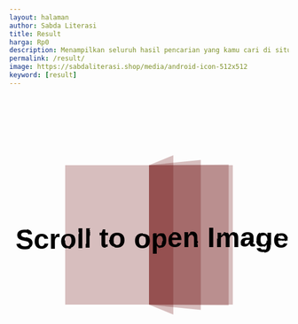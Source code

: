 ```yaml
---
layout: halaman
author: Sabda Literasi
title: Result
harga: Rp0
description: Menampilkan seluruh hasil pencarian yang kamu cari di situs website kami.
permalink: /result/
image: https://sabdaliterasi.shop/media/android-icon-512x512
keyword: [result]
---
```

<script>
document.querySelector("#Blog1 > div > article > h1 > span").innerHTML="Mohon Tunggu...";    
</script>
<script src="https://sabdaliterasi.shop/assets/js/jquery-3.7.1.min.js"></script>
<script>function HasilCSE(){$("#Blog1 > div > article > h1 > span").html('Result: "'+getUrlParameter('q')+'"');} 
</script>
<style>#fadhelCSE{font:400 14px -apple-system, BlinkMacSystemFont, 'Segoe UI', 'Oxygen', 'Roboto', 'Ubuntu', 'Cantarell', 'Fira Sans', 'Droid Sans', 'Helvetica Neue', Arial, sans-serif;padding:0;text-align:left;width:100%;height:100%}#fadhelCSE .gsc-adBlock{border:0}#fadhelCSE .cse .gsc-control-cse,#fadhelCSE .gsc-control-cse{background-color:transparent;padding:0;border:0}#fadhelCSE .gsc-control-cse{margin:0;padding:0}#fadhelCSE .gsc-control-cse .gsc-table-result{margin:5px 0 15px;padding:0}#fadhelCSE .gsc-control-cse .gsc-table-result td{border:0}#fadhelCSE .gsc-results{width:100%}#fadhelCSE .gsc-search-box,#fadhelCSE .gsc-above-wrapper-area,#fadhelCSE .gsc-resultsHeader{display:none}#fadhelCSE .gsc-webResult .gsc-result{padding:7px 7px}#fadhelCSE .gs-result .gs-title,#fadhelCSE .gs-result .gs-title *{font:500 14px 'Google Sans', -apple-system, BlinkMacSystemFont, 'Segoe UI', 'Oxygen', 'Roboto', 'Ubuntu', 'Cantarell', 'Fira Sans', 'Droid Sans', 'Helvetica Neue', Arial, sans-serif;font-size:16px;text-decoration:none;color:var(--linkB);margin-bottom:10px;transition:all .3s ease}#fadhelCSE .gs-result .gs-title:hover,#fadhelCSE .gs-result .gs-title:hover *{color:#3f3f3f}#fadhelCSE .gs-result .gs-snippet{line-height:1.75em}#fadhelCSE .gsc-reviewer,#fadhelCSE .gs-result a.gs-visibleUrl,#fadhelCSE .gs-result .gs-visibleUrl{color:#b3b3b3;font-style:italic;}#fadhelCSE .gsc-table-cell-thumbnail,#fadhelCSE .gs-promotion-image-cell{padding-right:10px}#fadhelCSE .gsc-results .gsc-cursor-box{margin:15px 0}#fadhelCSE .gsc-preview-reviews ul{margin:0}#fadhelCSE .gsc-cursor .gsc-cursor-page.gsc-cursor-current-page,#fadhelCSE .gsc-cursor .gsc-cursor-page{color:#fff;text-decoration:none;margin:5px 10px 0 0;padding:5px 10px;border-radius:5px;display:inline-block}#fadhelCSE .gsc-cursor .gsc-cursor-page.gsc-cursor-current-page{background:#3f3f3f!important}#fadhelCSE .gsc-cursor .gsc-cursor-page{background:#f0940b;transition:all .3s ease}#fadhelCSE .gsc-cursor .gsc-cursor-page:hover{background:#3f3f3f}#fadhelCSE .gsc-url-top{padding:0}#fadhelCSE .gs-webResult .gs-snippet,.gs-imageResult .gs-snippet,.gs-fileFormatType{color:#000}#fadhelCSE .gsc-thumbnail-inside{padding:0}#fadhelCSE .cse .gsc-webResult.gsc-result,#fadhelCSE .gsc-webResult.gsc-result,#fadhelCSE .gsc-imageResult-column,#fadhelCSE .gsc-imageResult-classic{margin-bottom:0}#fadhelCSE .gsc-webResult.gsc-result{background:transparent;border:3px outset #eaeaea}#fadhelCSE .gcsc-find-more-on-google{margin:0;padding:0}body.drK #fadhelCSE .gs-webResult .gs-snippet{color:rgba(255,255,255,.7)!important}</style>
<script src="https://cse.google.com/cse.js?cx=c7367564f98394c59"></script><div id='fadhelCSE'><svg xmlns="http://www.w3.org/2000/svg" viewBox="0 0 100 100"><path d="M20 25L80 25L80 75L20 75Z" fill="rgba(101, 0, 0, 0.2525806451612904)" stroke="" stroke-width="2"/><path d="M50 25L80 25L80 75L50 75" fill="rgba(101, 0, 0, 0.2525806451612904)" stroke="" stroke-width="2" stroke-linejoin="round" stroke-linecap="round"><animate attributeName="d" dur="1.333333333333333s" repeatCount="indefinite" begin="0s" keyTimes="0;0.5;0.501;1" values="M50 25L80 25L80 75L50 75;M50 25L50 20L50 80L50 75;M50 25L80 25L80 75L50 75;M50 25L80 25L80 75L50 75"/><animate attributeName="opacity" dur="1.333333333333333s" repeatCount="indefinite" begin="0s" keyTimes="0;0.5;0.5001;1" values="1;1;0;0"/></path><path d="M50 25L80 25L80 75L50 75" fill="rgba(101, 0, 0, 0.2525806451612904)" stroke="" stroke-width="2" stroke-linejoin="round" stroke-linecap="round"><animate attributeName="d" dur="1.333333333333333s" repeatCount="indefinite" begin="-0.2213333333333333s" keyTimes="0;0.5;0.501;1" values="M50 25L80 25L80 75L50 75;M50 25L50 20L50 80L50 75;M50 25L80 25L80 75L50 75;M50 25L80 25L80 75L50 75"/><animate attributeName="opacity" dur="1.333333333333333s" repeatCount="indefinite" begin="-0.2213333333333333s" keyTimes="0;0.5;0.5001;1" values="1;1;0;0"/></path><path d="M50 25L80 25L80 75L50 75" fill="rgba(101, 0, 0, 0.2525806451612904)" stroke="" stroke-width="2" stroke-linejoin="round" stroke-linecap="round"><animate attributeName="d" dur="1.333333333333333s" repeatCount="indefinite" begin="-0.43999999999999995s" keyTimes="0;0.5;0.501;1" values="M50 25L80 25L80 75L50 75;M50 25L50 20L50 80L50 75;M50 25L80 25L80 75L50 75;M50 25L80 25L80 75L50 75"/><animate attributeName="opacity" dur="1.333333333333333s" repeatCount="indefinite" begin="-0.43999999999999995s" keyTimes="0;0.5;0.5001;1" values="1;1;0;0"/></path><path d="M50 25L80 25L80 75L50 75" fill="rgba(101, 0, 0, 0.2525806451612904)" stroke="" stroke-width="2" stroke-linejoin="round" stroke-linecap="round"><animate attributeName="d" dur="1.333333333333333s" repeatCount="indefinite" begin="-0.43999999999999995s" keyTimes="0;0.499;0.5;1" values="M50 25L20 25L20 75L50 75;M50 25L20 25L20 75L50 75;M50 25L50 20L50 80L50 75;M50 25L20 25L20 75L50 75"/><animate attributeName="opacity" dur="1.333333333333333s" repeatCount="indefinite" begin="-0.43999999999999995s" keyTimes="0;0.4999;0.5;1" values="0;0;1;1"/></path><path d="M50 25L80 25L80 75L50 75" fill="rgba(101, 0, 0, 0.2525806451612904)" stroke="" stroke-width="2" stroke-linejoin="round" stroke-linecap="round"><animate attributeName="d" dur="1.333333333333333s" repeatCount="indefinite" begin="-0.2213333333333333s" keyTimes="0;0.499;0.5;1" values="M50 25L20 25L20 75L50 75;M50 25L20 25L20 75L50 75;M50 25L50 20L50 80L50 75;M50 25L20 25L20 75L50 75"/><animate attributeName="opacity" dur="1.333333333333333s" repeatCount="indefinite" begin="-0.2213333333333333s" keyTimes="0;0.4999;0.5;1" values="0;0;1;1"/></path><path d="M50 25L80 25L80 75L50 75" fill="rgba(101, 0, 0, 0.2525806451612904)" stroke="" stroke-width="2" stroke-linejoin="round" stroke-linecap="round"><animate attributeName="d" dur="1.333333333333333s" repeatCount="indefinite" begin="0s" keyTimes="0;0.499;0.5;1" values="M50 25L20 25L20 75L50 75;M50 25L20 25L20 75L50 75;M50 25L50 20L50 80L50 75;M50 25L20 25L20 75L50 75"/><animate attributeName="opacity" dur="1.333333333333333s" repeatCount="indefinite" begin="0s" keyTimes="0;0.4999;0.5;1" values="0;0;1;1"/></path><defs><filter id="ldio-zaram573puk-filter"><feTurbulence baseFrequency="0.005" numOctaves="100" seed="0" result="turb"><animate attributeName="seed" calcMode="discrete" values="0;1;2;3;4;5;6;7;8;9;10;11;12;13;14;0" keyTimes="0;0.06666666666666667;0.13333333333333333;0.2;0.26666666666666666;0.3333333333333333;0.4;0.4666666666666667;0.5333333333333333;0.6;0.6666666666666666;0.7333333333333333;0.8;0.8666666666666667;0.9333333333333333;1" dur="1.1235955056179776s" repeatCount="indefinite"/></feTurbulence><feDisplacementMap in="SourceGraphic" in2="turb" scale="5"/></filter></defs><text xmlns="http://www.w3.org/2000/svg" x="50" y="50" dy="0.38em" text-anchor="middle" font-family="Arial" font-size="10" filter="url(#ldio-zaram573puk-filter)" font-weight="600">Scroll to open Image</text></svg></div>

<script>
document.getElementById('fadhelCSE').innerHTML = '<div class="gcse-searchresults-only"></div>';
</script>
<script onload="HasilCSE()" src="https://cse.google.com/cse.js?cx=c7367564f98394c59"></script>
